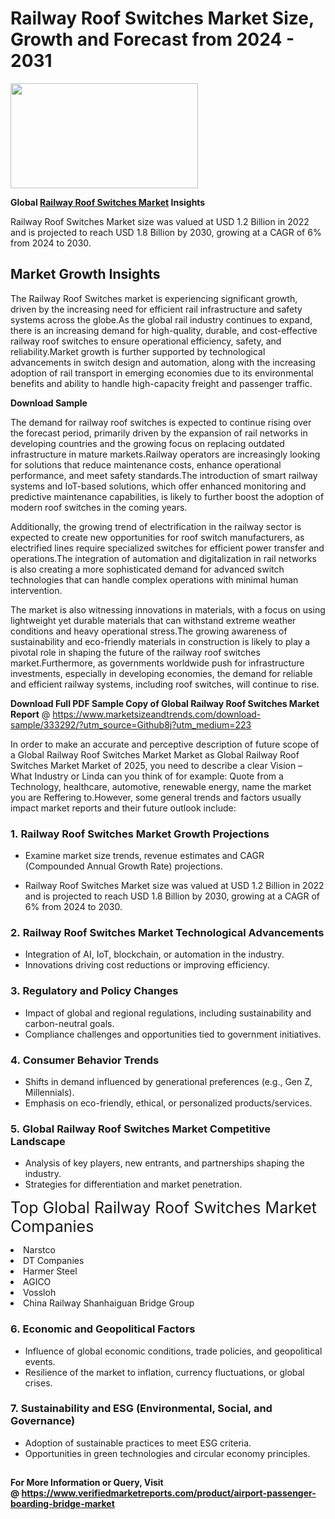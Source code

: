 <H1>Railway Roof Switches Market Size, Growth and Forecast from 2024 - 2031</H1><img class="aligncenter size-medium wp-image-584254" src="https://thirdeyenews.in/wp-content/uploads/2024/09/Global-Market-Research-300x168.jpeg" alt="" width="300" height="168" /><p><strong>Global&nbsp;<a href="https://www.marketsizeandtrends.com/download-sample/333292/?utm_source=Github8j?utm_medium=223">Railway Roof Switches Market</a> Insights</strong></p><p>Railway Roof Switches Market size was valued at USD 1.2 Billion in 2022 and is projected to reach USD 1.8 Billion by 2030, growing at a CAGR of 6% from 2024 to 2030.</p><p><h2>Market Growth Insights</h2> <p>The Railway Roof Switches market is experiencing significant growth, driven by the increasing need for efficient rail infrastructure and safety systems across the globe.As the global rail industry continues to expand, there is an increasing demand for high-quality, durable, and cost-effective railway roof switches to ensure operational efficiency, safety, and reliability.Market growth is further supported by technological advancements in switch design and automation, along with the increasing adoption of rail transport in emerging economies due to its environmental benefits and ability to handle high-capacity freight and passenger traffic.</p> <p><strong>Download Sample</strong></p> <p>The demand for railway roof switches is expected to continue rising over the forecast period, primarily driven by the expansion of rail networks in developing countries and the growing focus on replacing outdated infrastructure in mature markets.Railway operators are increasingly looking for solutions that reduce maintenance costs, enhance operational performance, and meet safety standards.The introduction of smart railway systems and IoT-based solutions, which offer enhanced monitoring and predictive maintenance capabilities, is likely to further boost the adoption of modern roof switches in the coming years.</p> <p>Additionally, the growing trend of electrification in the railway sector is expected to create new opportunities for roof switch manufacturers, as electrified lines require specialized switches for efficient power transfer and operations.The integration of automation and digitalization in rail networks is also creating a more sophisticated demand for advanced switch technologies that can handle complex operations with minimal human intervention.</p> <p>The market is also witnessing innovations in materials, with a focus on using lightweight yet durable materials that can withstand extreme weather conditions and heavy operational stress.The growing awareness of sustainability and eco-friendly materials in construction is likely to play a pivotal role in shaping the future of the railway roof switches market.Furthermore, as governments worldwide push for infrastructure investments, especially in developing economies, the demand for reliable and efficient railway systems, including roof switches, will continue to rise.</p> <p><span class=""><strong>Download Full PDF Sample Copy of Global Railway Roof Switches Market Report</strong> @ <a href="https://www.marketsizeandtrends.com/download-sample/333292/?utm_source=Github8j?utm_medium=223" target="_blank">https://www.marketsizeandtrends.com/download-sample/333292/?utm_source=Github8j?utm_medium=223</a></span></p><p>In order to make an accurate and perceptive description of future scope of a Global&nbsp;Railway Roof Switches Market Market as Global&nbsp;Railway Roof Switches Market Market of 2025, you need to describe a clear Vision &ndash; What Industry or Linda can you think of for example: Quote from a Technology, healthcare, automotive, renewable energy, name the market you are Reffering to.However, some general trends and factors usually impact market reports and their future outlook include:</p><h3>1.&nbsp;<strong>Railway Roof Switches Market Growth Projections</strong></h3><ul><li>Examine market size trends, revenue estimates and CAGR (Compounded Annual Growth Rate) projections.</li><li><p>Railway Roof Switches Market size was valued at USD 1.2 Billion in 2022 and is projected to reach USD 1.8 Billion by 2030, growing at a CAGR of 6% from 2024 to 2030.</p></li></ul><h3>2.&nbsp;<strong>Railway Roof Switches Market Technological Advancements</strong></h3><ul><li>Integration of AI, IoT, blockchain, or automation in the industry.</li><li>Innovations driving cost reductions or improving efficiency.</li></ul><h3>3.&nbsp;<strong>Regulatory and Policy Changes</strong></h3><ul><li>Impact of global and regional regulations, including sustainability and carbon-neutral goals.</li><li>Compliance challenges and opportunities tied to government initiatives.</li></ul><h3>4.&nbsp;<strong>Consumer Behavior Trends</strong></h3><ul><li>Shifts in demand influenced by generational preferences (e.g., Gen Z, Millennials).</li><li>Emphasis on eco-friendly, ethical, or personalized products/services.</li></ul><h3>5.&nbsp;<strong>Global Railway Roof Switches Market Competitive Landscape</strong></h3><ul><li>Analysis of key players, new entrants, and partnerships shaping the industry.</li><li>Strategies for differentiation and market penetration.</li></ul><p data-pm-slice="1 1 []"><span style="color: inherit; font-family: inherit; font-size: 25px;">Top Global Railway Roof Switches Market Companies</span></p><div class="" data-test-id=""><p><li>Narstco</li><li> DT Companies</li><li> Harmer Steel</li><li> AGICO</li><li> Vossloh</li><li> China Railway Shanhaiguan Bridge Group</li></p></div><h3>6.&nbsp;<strong>Economic and Geopolitical Factors</strong></h3><ul><li>Influence of global economic conditions, trade policies, and geopolitical events.</li><li>Resilience of the market to inflation, currency fluctuations, or global crises.</li></ul><h3>7.&nbsp;<strong>Sustainability and ESG (Environmental, Social, and Governance)</strong></h3><ul><li>Adoption of sustainable practices to meet ESG criteria.</li><li>Opportunities in green technologies and circular economy principles.</li></ul><h2><strong style="font-size: 14px;">For More Information or Query, Visit @&nbsp;</strong><a style="background-color: #ffffff; font-size: 14px;" href="https://www.marketsizeandtrends.com/report/railway-roof-switches-market/" target="_blank">https://www.verifiedmarketreports.com/product/airport-passenger-boarding-bridge-market</a></h2>